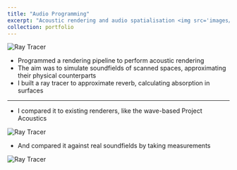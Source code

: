 ```yaml
---
title: "Audio Programming"
excerpt: "Acoustic rendering and audio spatialisation <img src='images/rendering.gif'> "
collection: portfolio
---
```


![Ray Tracer](../../images/ray-tracer.gif)

- Programmed a rendering pipeline to perform acoustic rendering
- The aim was to simulate soundfields of scanned spaces, approximating their physical counterparts
- I built a ray tracer to approximate reverb, calculating absorption in surfaces

--- 

- I compared it to existing renderers, like the wave-based Project Acoustics

![Ray Tracer](../../images/DMT_Acoustics.png)

- And compared it against real soundfields by taking measurements

![Ray Tracer](../../images/real_synthetic_rir.jpg)
